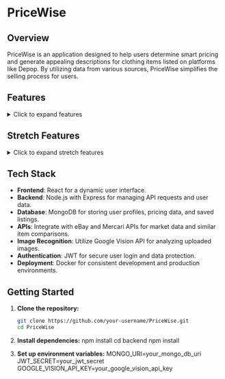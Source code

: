 # PriceWise

## Overview

PriceWise is an application designed to help users determine smart pricing and generate appealing descriptions for clothing items listed on platforms like Depop. By utilizing data from various sources, PriceWise simplifies the selling process for users.

## Features

<details>
<summary>Click to expand features</summary>

- **Smart Pricing**: Automatically suggests competitive prices based on similar items sold online.
- **Description Generation**: Provides engaging product descriptions based on user inputs and item characteristics.
- **User-Friendly Interface**: Designed with simplicity in mind, making it easy for users to navigate and utilize the app effectively.
- **Image Recognition**: Allows users to upload images and analyze them for features that influence pricing and description.

</details>

## Stretch Features

<details>
<summary>Click to expand stretch features</summary>

- **Category Filtering**: Users can filter pricing suggestions by clothing categories (e.g., dresses, shoes).
- **Saved Listings**: Users can save suggested prices and descriptions for later use.
- **Price History Tracking**: Users can view the pricing history of similar items to make informed decisions.
- **User Ratings**: Users can leave ratings and feedback on pricing suggestions to improve the system's accuracy.

</details>

## Tech Stack

- **Frontend**: React for a dynamic user interface.
- **Backend**: Node.js with Express for managing API requests and user data.
- **Database**: MongoDB for storing user profiles, pricing data, and saved listings.
- **APIs**: Integrate with eBay and Mercari APIs for market data and similar item comparisons.
- **Image Recognition**: Utilize Google Vision API for analyzing uploaded images.
- **Authentication**: JWT for secure user login and data protection.
- **Deployment**: Docker for consistent development and production environments.

## Getting Started

1. **Clone the repository:**
   ```bash
   git clone https://github.com/your-username/PriceWise.git
   cd PriceWise

2. **Install dependencies:**
   npm install
   cd backend
   npm install

2. **Set up environment variables:**
   MONGO_URI=your_mongo_db_uri
   JWT_SECRET=your_jwt_secret
   GOOGLE_VISION_API_KEY=your_google_vision_api_key
